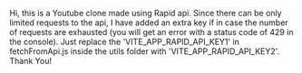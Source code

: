 Hi, this is a Youtube clone made using Rapid api. Since there can be only limited requests to the api, I have added an extra key if in case the number of requests are exhausted (you will get an error with a status code of 429 in the console). Just replace the 'VITE_APP_RAPID_API_KEY1' in fetchFromApi.js inside the utils folder with 'VITE_APP_RAPID_API_KEY2'.
Thank You!
